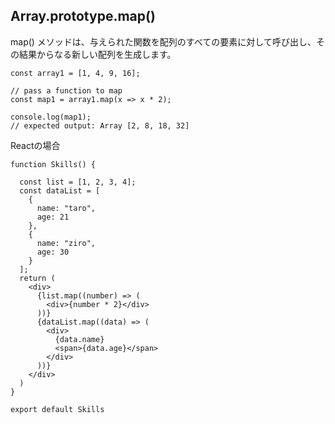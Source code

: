 ## Array.prototype.map()
map() メソッドは、与えられた関数を配列のすべての要素に対して呼び出し、その結果からなる新しい配列を生成します。


```
const array1 = [1, 4, 9, 16];

// pass a function to map
const map1 = array1.map(x => x * 2);

console.log(map1);
// expected output: Array [2, 8, 18, 32]

```

Reactの場合
```
function Skills() {

  const list = [1, 2, 3, 4];
  const dataList = [
    {
      name: "taro",
      age: 21
    },
    {
      name: "ziro",
      age: 30
    }
  ];
  return (
    <div>
      {list.map((number) => (
        <div>{number * 2}</div>
      ))}
      {dataList.map((data) => (
        <div>
          {data.name}
          <span>{data.age}</span>
        </div>
      ))}
    </div>
  )
}

export default Skills
```